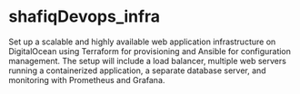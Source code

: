 # shafiqDevops_infra
Set up a scalable and highly available web application infrastructure on DigitalOcean using Terraform for provisioning and Ansible for configuration management. The setup will include a load balancer, multiple web servers running a containerized application, a separate database server, and monitoring with Prometheus and Grafana.
